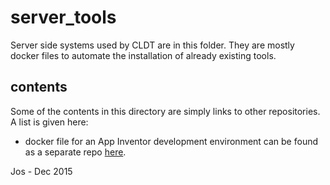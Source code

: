 # server_tools
Server side systems used by CLDT are in this folder. They are mostly docker files to automate the installation of already existing tools.

## contents
Some of the contents in this directory are simply links to other repositories. A
list is given here:

 - docker file for an App Inventor development environment can be found as a separate repo [here](https://github.com/CLDTio/appinventor-env-docker).


Jos - Dec 2015

